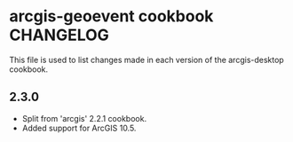 arcgis-geoevent cookbook CHANGELOG
================

This file is used to list changes made in each version of the arcgis-desktop cookbook.

2.3.0
-----
- Split from 'arcgis' 2.2.1 cookbook.
- Added support for ArcGIS 10.5.
